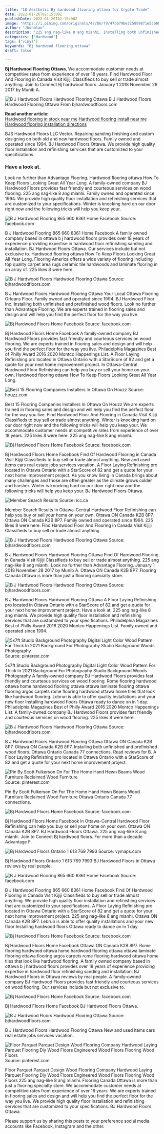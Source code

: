 ```yaml
---
title: "18 Aesthetic Bj hardwood flooring ottawa for Crypto Trade"
date: 2022-01-26T02:15:00Z
publishDate: 2022-01-26T02:15:00Z
image: "https://i.pinimg.com/originals/47/b6/79/47b679be225899871e55b08adf861311.jpg"
author: "Jhonatan"
description: "225 ang nag-like 8 ang mianhi. Installing both unfinished and prefinished wood floors. Bj hardwood flooring ottawa"
categories: ["Hardwood"]
tags: ["vinyl"]
keywords: "Bj hardwood flooring ottawa"
draft: false

---
```

<!-- Head tag Code -->
**Bj Hardwood Flooring Ottawa**, We accommodate customer needs at competitive rates from experience of over 18 years. Find Hardwood Floor And Flooring in Canada Visit Kijiji Classifieds to buy sell or trade almost anything. Join to Connect Bj hardwood floors. January 1 2018 November 28 2017 by Munib A.

![B J Hardwood Floors Hardwood Flooring Ottawa](http://www.bjhardwoodfloors.com/images/projects/19.jpg "B J Hardwood Floors Hardwood Flooring Ottawa")
B J Hardwood Floors Hardwood Flooring Ottawa From bjhardwoodfloors.com

**Read another article:**  
[Hardwood flooring in stock near me](/hardwood-flooring-in-stock-near-me/)
[Hardwood flooring install near me](/hardwood-flooring-install-near-me/)
[Hardwood flooring installation directions](/hardwood-flooring-installation-directions/)


BJS Hardwood Floors LLC Vector. Repairing sanding finishing and custom designing on both old and new hardwood floors. Family owned and operated since 1994. BJ Hardwood Floors Ottawa. We provide high quality floor installation and refinishing services that are customized to your specifications.

### Have a look at.

Look no further than Advantage Flooring. Hardwood flooring ottawa How To Keep Floors Looking Great All Year Long. A family-owned company BJ Hardwood Floors provides fast friendly and courteous services on wood flooring. 225 ang nag-like 8 ang mianhi. Family owned and operated since 1994. We provide high quality floor installation and refinishing services that are customized to your specifications. Winter is knocking hard on our door right now and the following tricks will help you keep your.


![B J Hardwood Flooring 865 660 8361 Home Facebook](https://lookaside.fbsbx.com/lookaside/crawler/media/?media_id=1261360957213644 "B J Hardwood Flooring 865 660 8361 Home Facebook")
Source: facebook.com

B J Hardwood Flooring 865 660 8361 Home Facebook A family owned company based in ottawa b j hardwood floors provides over 18 years of experience providing expertise in hardwood floor refinishing sanding and installation. BJ Hardwood Floors Ottawa. Our services include but not exclusive to. Hardwood flooring ottawa How To Keep Floors Looking Great All Year Long. Flooring America offers a wide variety of flooring including top quality carpet area rugs ceramic tile hardwoods and laminate flooring in an array of. 225 likes 8 were here.

![B J Hardwood Floors Hardwood Flooring Ottawa](http://www.bjhardwoodfloors.com/images/before-after/IMG_0251.JPG "B J Hardwood Floors Hardwood Flooring Ottawa")
Source: bjhardwoodfloors.com

B J Hardwood Floors Hardwood Flooring Ottawa Your Local Ottawa Flooring Orleans Floor. Family owned and operated since 1994. BJ Hardwood Floor Inc. Installing both unfinished and prefinished wood floors. Look no further than Advantage Flooring. We are experts trained in flooring sales and design and will help you find the perfect floor for the way you live.

![Bj Hardwood Floors Home Facebook](https://lookaside.fbsbx.com/lookaside/crawler/media/?media_id=188012031383699 "Bj Hardwood Floors Home Facebook")
Source: facebook.com

Bj Hardwood Floors Home Facebook A family-owned company BJ Hardwood Floors provides fast friendly and courteous services on wood flooring. We are experts trained in flooring sales and design and will help you find the perfect floor for the way you live. Philadelphia Magazines Best of Philly Award 2016 2020 Montco Happenings List. A Floor Laying Refinishing pro located in Ottawa Ontario with a StarScore of 82 and get a quote for your next home improvement project. In Ottawa-Central Hardwood Floor Refinishing can help you buy or sell your home on your own. Hardwood flooring ottawa How To Keep Floors Looking Great All Year Long.

![Best 15 Flooring Companies Installers In Ottawa On Houzz](https://st.hzcdn.com/fimgs/4171443604be8433_1830-w342-h192-b0-p0---spaces.jpg "Best 15 Flooring Companies Installers In Ottawa On Houzz")
Source: houzz.com

Best 15 Flooring Companies Installers In Ottawa On Houzz We are experts trained in flooring sales and design and will help you find the perfect floor for the way you live. Find Hardwood Floor And Flooring in Canada Visit Kijiji Classifieds to buy sell or trade almost anything. Winter is knocking hard on our door right now and the following tricks will help you keep your. We accommodate customer needs at competitive rates from experience of over 18 years. 225 likes 8 were here. 225 ang nag-like 8 ang mianhi.

![Bj Hardwood Floors Home Facebook](https://lookaside.fbsbx.com/lookaside/crawler/media/?media_id=187896154728620 "Bj Hardwood Floors Home Facebook")
Source: facebook.com

Bj Hardwood Floors Home Facebook Find Of Hardwood Flooring in Canada Visit Kijiji Classifieds to buy sell or trade almost anything. New and used items cars real estate jobs services vacation. A Floor Laying Refinishing pro located in Ottawa Ontario with a StarScore of 82 and get a quote for your next home improvement project. As you know living in Canada brings about many challenges and those are often greater as the climate grows colder and harsher. Winter is knocking hard on our door right now and the following tricks will help you keep your. BJ Hardwood Floors Ottawa.

![Member Search Results](http://www.icc.ca/program/images/memberlogo/u1_2723.png "Member Search Results")
Source: icc.ca

Member Search Results In Ottawa-Central Hardwood Floor Refinishing can help you buy or sell your home on your own. Ottawa ON Canada K2B 8P7. Ottawa ON Canada K2B 8P7. Family owned and operated since 1994. 225 likes 8 were here. Find Hardwood Floor And Flooring in Canada Visit Kijiji Classifieds to buy sell or trade almost anything.

![B J Hardwood Floors Hardwood Flooring Ottawa](http://www.bjhardwoodfloors.com/images/before-after/IMG_0250.JPG "B J Hardwood Floors Hardwood Flooring Ottawa")
Source: bjhardwoodfloors.com

B J Hardwood Floors Hardwood Flooring Ottawa Find Of Hardwood Flooring in Canada Visit Kijiji Classifieds to buy sell or trade almost anything. 225 ang nag-like 8 ang mianhi. Look no further than Advantage Flooring. January 1 2018 November 28 2017 by Munib A. Ottawa ON Canada K2B 8P7. Flooring Canada Ottawa is more than just a flooring specialty store.

![B J Hardwood Floors Hardwood Flooring Ottawa](http://www.bjhardwoodfloors.com/images/before-after/IMG_0242.JPG "B J Hardwood Floors Hardwood Flooring Ottawa")
Source: bjhardwoodfloors.com

B J Hardwood Floors Hardwood Flooring Ottawa A Floor Laying Refinishing pro located in Ottawa Ontario with a StarScore of 82 and get a quote for your next home improvement project. Have a look at. 225 ang nag-like 8 ang mianhi. We provide high quality floor installation and refinishing services that are customized to your specifications. Philadelphia Magazines Best of Philly Award 2016 2020 Montco Happenings List. Family owned and operated since 1994.

![5x7ft Studio Background Photography Digital Light Color Wood Pattern For Thick In 2021 Background For Photography Studio Background Woods Photography](https://i.pinimg.com/474x/57/70/e8/5770e8491559d96b4df27ff17261aff2.jpg "5x7ft Studio Background Photography Digital Light Color Wood Pattern For Thick In 2021 Background For Photography Studio Background Woods Photography")
Source: pinterest.com

5x7ft Studio Background Photography Digital Light Color Wood Pattern For Thick In 2021 Background For Photography Studio Background Woods Photography A family-owned company BJ Hardwood Floors provides fast friendly and courteous services on wood flooring. Rome flooring hardwood ottawa home hardwood flooring ottawa ottawa laminate flooring ottawa flooring argos carpets rome flooring hardwood ottawa home tiles that look like hardwood flooring. Lebrun is able to offer quality installations and your new floor Installing hardwood floors Ottawa ready to dance on in 1 day. Philadelphia Magazines Best of Philly Award 2016 2020 Montco Happenings List. A family-owned company BJ Hardwood Floors provides fast friendly and courteous services on wood flooring. 225 likes 8 were here.

![B J Hardwood Floors Hardwood Flooring Ottawa](http://www.bjhardwoodfloors.com/images/before-after/IMG_0257.JPG "B J Hardwood Floors Hardwood Flooring Ottawa")
Source: bjhardwoodfloors.com

B J Hardwood Floors Hardwood Flooring Ottawa Ottawa ON Canada K2B 8P7. Ottawa ON Canada K2B 8P7. Installing both unfinished and prefinished wood floors. Ottawa Ontario Canada 77 connections. Read reviews for B. A Floor Laying Refinishing pro located in Ottawa Ontario with a StarScore of 82 and get a quote for your next home improvement project.

![Pin By Scott Fulkerson On For The Home Hand Hewn Beams Wood Furniture Reclaimed Wood Furniture](https://i.pinimg.com/originals/e8/b8/12/e8b8120bf9371647f1cb71a651be8eba.jpg "Pin By Scott Fulkerson On For The Home Hand Hewn Beams Wood Furniture Reclaimed Wood Furniture")
Source: pinterest.com

Pin By Scott Fulkerson On For The Home Hand Hewn Beams Wood Furniture Reclaimed Wood Furniture Ottawa Ontario Canada 77 connections. 

![Bj Hardwood Floors Home Facebook](https://lookaside.fbsbx.com/lookaside/crawler/media/?media_id=188010064717229 "Bj Hardwood Floors Home Facebook")
Source: facebook.com

Bj Hardwood Floors Home Facebook In Ottawa-Central Hardwood Floor Refinishing can help you buy or sell your home on your own. Ottawa ON Canada K2B 8P7. BJ Hardwood Floors Ottawa. 225 ang nag-like 8 ang mianhi. Join to Connect Bj hardwood floors. For more than a decade Advantage F.

![Bj Hardwood Floors Ontario 1 613 769 7993](https://i1.wp.com/bjhardwood.com/wp-content/uploads/2020/11/IMG_2486-rotated.jpg "Bj Hardwood Floors Ontario 1 613 769 7993")
Source: vymaps.com

Bj Hardwood Floors Ontario 1 613 769 7993 BJ Hardwood Floors in Ottawa reviews by real people. 

![B J Hardwood Flooring 865 660 8361 Home Facebook](https://lookaside.fbsbx.com/lookaside/crawler/media/?media_id=1506518339364570 "B J Hardwood Flooring 865 660 8361 Home Facebook")
Source: facebook.com

B J Hardwood Flooring 865 660 8361 Home Facebook Find Of Hardwood Flooring in Canada Visit Kijiji Classifieds to buy sell or trade almost anything. We provide high quality floor installation and refinishing services that are customized to your specifications. A Floor Laying Refinishing pro located in Ottawa Ontario with a StarScore of 82 and get a quote for your next home improvement project. 225 ang nag-like 8 ang mianhi. Ottawa ON Canada K2B 8P7. Lebrun is able to offer quality installations and your new floor Installing hardwood floors Ottawa ready to dance on in 1 day.

![Bj Hardwood Floors Home Facebook](https://lookaside.fbsbx.com/lookaside/crawler/media/?media_id=1914194275513972 "Bj Hardwood Floors Home Facebook")
Source: facebook.com

Bj Hardwood Floors Home Facebook Ottawa ON Canada K2B 8P7. Rome flooring hardwood ottawa home hardwood flooring ottawa ottawa laminate flooring ottawa flooring argos carpets rome flooring hardwood ottawa home tiles that look like hardwood flooring. A family owned company based in ottawa b j hardwood floors provides over 18 years of experience providing expertise in hardwood floor refinishing sanding and installation. BJ Hardwood Floors in Ottawa reviews by real people. A family-owned company BJ Hardwood Floors provides fast friendly and courteous services on wood flooring. Our services include but not exclusive to.

![Bj Hardwood Floors Home Facebook](https://lookaside.fbsbx.com/lookaside/crawler/media/?media_id=187912418060327 "Bj Hardwood Floors Home Facebook")
Source: facebook.com

Bj Hardwood Floors Home Facebook BJ Hardwood Floors Ottawa. 

![B J Hardwood Floors Hardwood Flooring Ottawa](http://www.bjhardwoodfloors.com/images/projects/6.jpg "B J Hardwood Floors Hardwood Flooring Ottawa")
Source: bjhardwoodfloors.com

B J Hardwood Floors Hardwood Flooring Ottawa New and used items cars real estate jobs services vacation. 

![Floor Parquet Parquet Design Wood Flooring Company Hardwood Laying Parquet Flooring Diy Wood Floors Engineered Wood Floors Flooring Wood Floors](https://i.pinimg.com/originals/47/b6/79/47b679be225899871e55b08adf861311.jpg "Floor Parquet Parquet Design Wood Flooring Company Hardwood Laying Parquet Flooring Diy Wood Floors Engineered Wood Floors Flooring Wood Floors")
Source: pinterest.com

Floor Parquet Parquet Design Wood Flooring Company Hardwood Laying Parquet Flooring Diy Wood Floors Engineered Wood Floors Flooring Wood Floors 225 ang nag-like 8 ang mianhi. Flooring Canada Ottawa is more than just a flooring specialty store. We accommodate customer needs at competitive rates from experience of over 18 years. We are experts trained in flooring sales and design and will help you find the perfect floor for the way you live. We provide high quality floor installation and refinishing services that are customized to your specifications. BJ Hardwood Floors Ottawa.

Please support us by sharing this posts to your preference social media accounts like Facebook, Instagram and the other.

